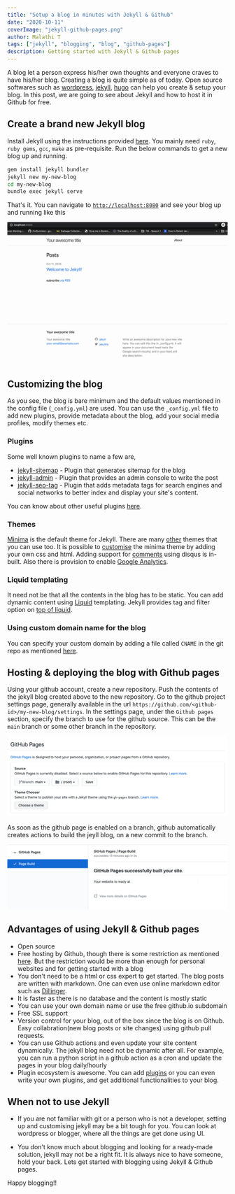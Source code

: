 ```yaml
---
title: "Setup a blog in minutes with Jekyll & Github"
date: "2020-10-11"
coverImage: "jekyll-github-pages.png"
author: Malathi T
tags: ["jekyll", "blogging", "blog", "github-pages"]
description: Getting started with Jekyll & Github pages
---
```

A blog let a person express his/her own thoughts and everyone craves to have his/her blog. Creating a blog is quite simple as of today. Open source softwares such as [wordpress](https://wordpress.com/), [jekyll](https://jekyllrb.com/), [hugo](https://gohugo.io/) can help you create & setup your blog. In this post, we are going to see about Jekyll and how to host it in Github for free.

## Create a brand new Jekyll blog
Install Jekyll using the instructions provided [here](https://jekyllrb.com/docs/installation/). You mainly need `ruby`, `ruby gems`, `gcc`, `make` as pre-requisite. Run the below commands to get a new blog up and running.
```sh
gem install jekyll bundler
jekyll new my-new-blog
cd my-new-blog
bundle exec jekyll serve
```
That's it. You can navigate to [`http://localhost:8080`](http://localhost:8080) and see your blog up and running like this

![A new jekyll blog](new-blog.png)

## Customizing the blog
As you see, the blog is bare minimum and the default values mentioned in the config file (`_config.yml`) are used. You can use the `_config.yml` file to add new plugins, provide metadata about the blog, add your social media profiles, modify themes etc. 

### Plugins
Some well known plugins to name a few are,
- [jekyll-sitemap](https://github.com/jekyll/jekyll-sitemap) - Plugin that generates sitemap for the blog
- [jekyll-admin](https://github.com/jekyll/jekyll-admin) - Plugin that provides an admin console to write the post
- [jekyll-seo-tag](https://github.com/jekyll/jekyll-seo-tag) - Plugin that adds metadata tags for search engines and social networks to better index and display your site's content.

You can know about other useful plugins [here](https://planetjekyll.github.io/plugins/top).

### Themes
[Minima](https://github.com/jekyll/minima) is the default theme for Jekyll. There are many [other](https://jekyll-themes.com/free/) themes that you can use too. It is possible to [customise](https://github.com/jekyll/minima#customizing-templates) the minima theme by adding your own css and html. Adding support for [comments](https://github.com/jekyll/minima#enabling-comments-via-disqus) using disqus is in-built. Also there is provision to enable [Google Analytics](https://github.com/jekyll/minima#enabling-google-analytics).

### Liquid templating
It need not be that all the contents in the blog has to be static. You can add dynamic content using [Liquid](https://shopify.github.io/liquid/) templating. Jekyll provides tag and filter option on [top of liquid](https://jekyllrb.com/docs/liquid/).

### Using custom domain name for the blog

You can specify your custom domain by adding a file called `CNAME` in the git repo as mentioned [here](https://docs.github.com/en/free-pro-team@latest/github/working-with-github-pages/about-custom-domains-and-github-pages).

## Hosting & deploying the blog with Github pages
Using your github account, create a new repository. Push the contents of the jekyll blog created above to the new repository. Go to the github project settings page, generally available in the url
`https://github.com/<github-id>/my-new-blog/settings`.
In the settings page, under the `Github pages` section, specify the branch to use for the github source. This can be the `main` branch or some other branch in the repository.

![Enable github page for the repo](enable-github-pages.png)

As soon as the github page is enabled on a branch, github automatically creates actions to build the jeyll blog, on a new commit to the branch.

![Github pages build action](github-pages-action.png)

## Advantages of using Jekyll & Github pages
- Open source
- Free hosting by Github, though there is some restriction as mentioned [here](https://docs.github.com/en/free-pro-team@latest/github/working-with-github-pages/about-github-pages#usage-limits). But the restriction would be more than enough for personal websites and for getting started with a blog
- You don't need to be a html or css expert to get started. The blog posts are written with markdown. One can even use online markdown editor such as [Dillinger](http://dillinger.io/).
- It is faster as there is no database and the content is mostly static
- You can use your own domain name or use the free github.io subdomain
- Free SSL support
- Version control for your blog, out of the box since the blog is on Github. Easy collabration(new blog posts or site changes) using github pull requests.
- You can use Github actions and even update your site content dynamically. The jekyll blog need not be dynamic after all. For example, you can run a python script in a github action as a cron and update the pages in your blog daily/hourly
- Plugin ecosystem is awesome. You can add [plugins](https://jekyllrb.com/docs/plugins/) or you can even write your own plugins, and get additional functionalities to your blog.

## When not to use Jekyll
- If you are not familiar with git or a person who is not a developer, setting up and customising jekyll may be a bit tough for you. You can look at wordpress or blogger, where all the things are get done using UI. 

- You don't know much about blogging and looking for a ready-made solution, jekyll may not be a right fit. 
It is always nice to have someone, hold your back. Lets get started with blogging using Jekyll & Github pages.

Happy blogging!!